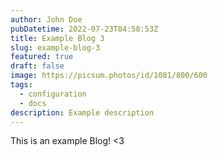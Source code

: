 ```yaml
---
author: John Doe
pubDatetime: 2022-07-23T04:58:53Z
title: Example Blog 3
slug: example-blog-3
featured: true
draft: false
image: https://picsum.photos/id/1081/800/600
tags:
  - configuration
  - docs
description: Example description
---
```


This is an example Blog! <3
